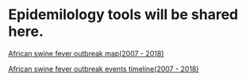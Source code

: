 # Epidemilology tools will be shared here.

[African swine fever outbreak map(2007 - 2018)](https://jimrpy.github.io/epidemiology/asf-outbreaks.html)

[African swine fever outbreak events timeline(2007 - 2018)](https://jimrpy.github.io/epidemiology/asf_events_timeseries.html)
